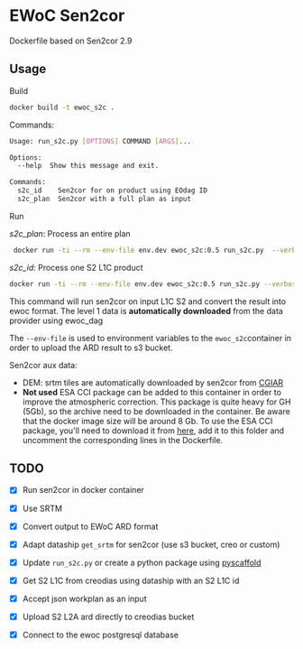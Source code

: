 # EWoC Sen2cor
 Dockerfile based on Sen2cor 2.9 
## Usage

Build
```bash
docker build -t ewoc_s2c .
```
Commands:
```bash
Usage: run_s2c.py [OPTIONS] COMMAND [ARGS]...

Options:
  --help  Show this message and exit.

Commands:
  s2c_id    Sen2cor for on product using EOdag ID
  s2c_plan  Sen2cor with a full plan as input
```
Run

*s2c_plan*: Process an entire plan
```bash
 docker run -ti --rm --env-file env.dev ewoc_s2c:0.5 run_s2c.py  --verbose v s2c_plan -p /work/SEN2TEST/arg_21HTC.json
```
*s2c_id*: Process one S2 L1C product

```bash
docker run -ti --rm --env-file env.dev ewoc_s2c:0.5 run_s2c.py --verbose v s2c_id -p S2B_MSIL1C_20190822T105629_N0208_R094_T30SWF_20190822T131655
```
This command will run sen2cor on input L1C S2 and convert the result into ewoc format. The level 1 data is **automatically downloaded** from the data provider using ewoc_dag

The `--env-file` is used to environment variables to the `ewoc_s2c`container in order to upload the ARD result to s3 bucket.


Sen2cor aux data:

- DEM: srtm tiles are automatically downloaded by sen2cor from [CGIAR](http://srtm.csi.cgiar.org/wp-content/uploads/files/srtm_5x5/TIFF/)
- **Not used** ESA CCI package can be added to this container in order to improve the atmospheric correction. This package is quite heavy for GH (5Gb), so the archive need to be downloaded in the container. Be aware that the docker image size will be around 8 Gb. 
To use the ESA CCI package, you'll need to download it from [here](http://maps.elie.ucl.ac.be/CCI/viewer/download.php), add it to this folder and uncomment the corresponding lines in the Dockerfile.


## TODO
- [X] Run sen2cor in docker container

- [X] Use SRTM
- [X] Convert output to EWoC ARD format
- [X] Adapt dataship `get_srtm` for sen2cor (use s3 bucket, creo or custom)
- [X] Update `run_s2c.py` or create a python package using [pyscaffold](https://github.com/pyscaffold/pyscaffold)

- [X] Get S2 L1C from creodias using dataship with an S2 L1C id 

- [X] Accept json workplan as an input

- [X] Upload S2 L2A ard directly to creodias bucket

- [X] Connect to the ewoc postgresql database
